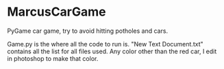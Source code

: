 # MarcusCarGame
PyGame car game, try to avoid hitting potholes and cars.

Game.py is the where all the code to run is. "New Text Document.txt" contains all the list for all files used. Any color other than the red car, I edit in photoshop to make that color.
